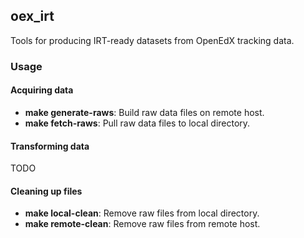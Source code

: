 ## oex_irt
Tools for producing IRT-ready datasets from OpenEdX tracking data.

### Usage

#### Acquiring data
- **make generate-raws**: Build raw data files on remote host.
- **make fetch-raws**: Pull raw data files to local directory.

#### Transforming data
TODO

#### Cleaning up files
- **make local-clean**: Remove raw files from local directory.
- **make remote-clean**: Remove raw files from remote host.
